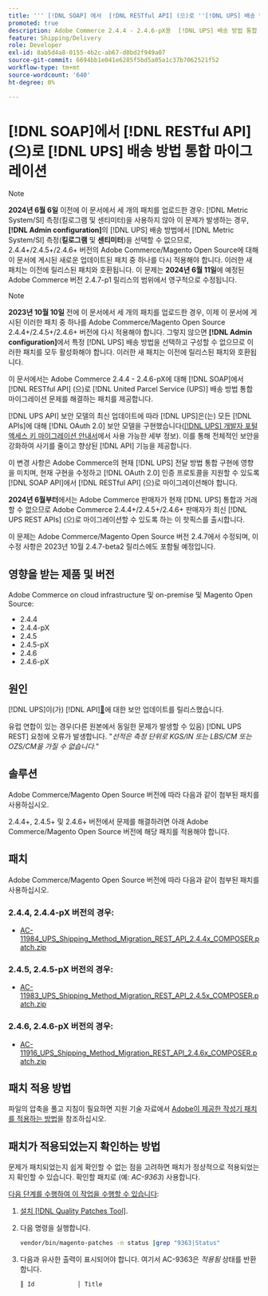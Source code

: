 ```yaml
---
title: ''' [!DNL SOAP] 에서  [!DNL RESTful API] (으)로 ''[!DNL UPS] 배송 방법 통합 마이그레이션'''
promoted: true
description: Adobe Commerce 2.4.4 - 2.4.6-pX용  [!DNL UPS] 배송 방법 통합 마이그레이션을  [!DNL SOAP] 부터 [!DNL RESTful API] 까지 처리하려면 패치를 적용하십시오.
feature: Shipping/Delivery
role: Developer
exl-id: 8ab5d4a8-0155-4b2c-ab67-d0bd2f949a07
source-git-commit: 6694bb1e041e6285f5bd5a05a1c37b7062521f52
workflow-type: tm+mt
source-wordcount: '640'
ht-degree: 0%

---
```


# [!DNL SOAP]에서 [!DNL RESTful API] (으)로 [!DNL UPS] 배송 방법 통합 마이그레이션

>[!NOTE]
>
>**2024년 6월 6일** 이전에 이 문서에서 세 개의 패치를 업로드한 경우: [!DNL Metric System/SI] 측정(킬로그램 및 센티미터)을 사용하지 않아 이 문제가 발생하는 경우, **[!DNL Admin configuration]**&#x200B;의 [!DNL UPS] 배송 방법에서 [!DNL Metric System/SI] 측정(**킬로그램** 및 **센티미터**)을 선택할 수 없으므로, 2.4.4+/2.4.5+/2.4.6+ 버전의 Adobe Commerce/Magento Open Source에 대해 이 문서에 게시된 새로운 업데이트된 패치 중 하나를 다시 적용해야 합니다. 이러한 새 패치는 이전에 릴리스된 패치와 호환됩니다. 이 문제는 **2024년 6월 11일**&#x200B;에 예정된 Adobe Commerce 버전 2.4.7-p1 릴리스의 범위에서 영구적으로 수정됩니다.

>[!NOTE]
>
>**2023년 10월 10일** 전에 이 문서에서 세 개의 패치를 업로드한 경우, 이제 이 문서에 게시된 이러한 패치 중 하나를 Adobe Commerce/Magento Open Source 2.4.4+/2.4.5+/2.4.6+ 버전에 다시 적용해야 합니다. 그렇지 않으면 **[!DNL Admin configuration]**&#x200B;에서 특정 [!DNL UPS] 배송 방법을 선택하고 구성할 수 없으므로 이러한 패치를 모두 활성화해야 합니다. 이러한 새 패치는 이전에 릴리스된 패치와 호환됩니다.

이 문서에서는 Adobe Commerce 2.4.4 - 2.4.6-pX에 대해 [!DNL SOAP]에서 [!DNL RESTful API] (으)로 [!DNL United Parcel Service (UPS)] 배송 방법 통합 마이그레이션 문제를 해결하는 패치를 제공합니다.

[!DNL UPS API] 보안 모델의 최신 업데이트에 따라 [!DNL UPS]은(는) 모든 [!DNL APIs]에 대해 [!DNL OAuth 2.0] 보안 모델을 구현했습니다([[!DNL UPS] 개발자 포털 액세스 키 마이그레이션 안내서](https://developer.ups.com/oauth-developer-guide?loc=en_US&amp;sp_rid=NTA5MzQ1OTE2NjEyS0&amp;sp_mid=72989914)에서 사용 가능한 세부 정보). 이를 통해 전체적인 보안을 강화하여 사기를 줄이고 향상된 [!DNL API] 기능을 제공합니다.

이 변경 사항은 Adobe Commerce의 현재 [!DNL UPS] 전달 방법 통합 구현에 영향을 미치며, 현재 구현을 수정하고 [!DNL OAuth 2.0] 인증 프로토콜을 지원할 수 있도록 [!DNL SOAP API]에서 [!DNL RESTful API] (으)로 마이그레이션해야 합니다.

**2024년 6월부터**&#x200B;에서는 Adobe Commerce 판매자가 현재 [!DNL UPS] 통합과 거래할 수 없으므로 Adobe Commerce 2.4.4+/2.4.5+/2.4.6+ 판매자가 최신 [!DNL UPS REST APIs] (으)로 마이그레이션할 수 있도록 하는 이 핫픽스를 출시합니다.

이 문제는 Adobe Commerce/Magento Open Source 버전 2.4.7에서 수정되며, 이 수정 사항은 2023년 10월 2.4.7-beta2 릴리스에도 포함될 예정입니다.

## 영향을 받는 제품 및 버전

Adobe Commerce on cloud infrastructure 및 on-premise 및 Magento Open Source:

* 2.4.4
* 2.4.4-pX
* 2.4.5
* 2.4.5-pX
* 2.4.6
* 2.4.6-pX

## 원인

[!DNL UPS]이(가)  [!DNL API][&#128279;](https://developer.ups.com/oauth-developer-guide?loc=en_US&amp;sp_rid=NTA5MzQ1OTE2NjEyS0&amp;sp_mid=72989914)에 대한 보안 업데이트를 릴리스했습니다.

유럽 연합이 있는 경우(다른 원본에서 동일한 문제가 발생할 수 있음) [!DNL UPS REST] 요청에 오류가 발생합니다.
&quot;*선적은 측정 단위로 KGS/IN 또는 LBS/CM 또는 OZS/CM을 가질 수 없습니다.*&quot;

## 솔루션

Adobe Commerce/Magento Open Source 버전에 따라 다음과 같이 첨부된 패치를 사용하십시오.

2.4.4+, 2.4.5+ 및 2.4.6+ 버전에서 문제를 해결하려면 아래 Adobe Commerce/Magento Open Source 버전에 해당 패치를 적용해야 합니다.

## 패치

Adobe Commerce/Magento Open Source 버전에 따라 다음과 같이 첨부된 패치를 사용하십시오.

### 2.4.4, 2.4.4-pX 버전의 경우:

* [AC-11984_UPS_Shipping_Method_Migration_REST_API_2.4.4x_COMPOSER.patch.zip](assets/AC-11984_UPS_Shipping_Method_Migration_REST_API_2.4.4x_COMPOSER.patch.zip)

### 2.4.5, 2.4.5-pX 버전의 경우:

* [AC-11983_UPS_Shipping_Method_Migration_REST_API_2.4.5x_COMPOSER.patch.zip](assets/AC-11983_UPS_Shipping_Method_Migration_REST_API_2.4.5x_COMPOSER.patch.zip)

### 2.4.6, 2.4.6-pX 버전의 경우:

* [AC-11916_UPS_Shipping_Method_Migration_REST_API_2.4.6x_COMPOSER.patch.zip](assets/AC-11916_UPS_Shipping_Method_Migration_REST_API_2.4.6x_COMPOSER.patch.zip)

## 패치 적용 방법

파일의 압축을 풀고 지침이 필요하면 지원 기술 자료에서 [Adobe이 제공한 작성기 패치를 적용하는 방법](https://experienceleague.adobe.com/docs/commerce-knowledge-base/kb/how-to/how-to-apply-a-composer-patch-provided-by-magento.html?lang=ko)을 참조하십시오.

## 패치가 적용되었는지 확인하는 방법

문제가 패치되었는지 쉽게 확인할 수 없는 점을 고려하면 패치가 정상적으로 적용되었는지 확인할 수 있습니다. 확인할 패치로 (예: *AC-9363*) 사용합니다.

<u>다음 단계를 수행하여 이 작업을 수행할 수 있습니다</u>:

1. [설치 [!DNL Quality Patches Tool]](https://experienceleague.adobe.com/docs/commerce-operations/tools/quality-patches-tool/usage.html?lang=ko).
1. 다음 명령을 실행합니다.

   ```bash
   vendor/bin/magento-patches -n status |grep "9363|Status"
   ```

1. 다음과 유사한 출력이 표시되어야 합니다. 여기서 AC-9363은 *적용됨* 상태를 반환합니다.

   ```bash
   ║ Id            │ Title                                                        │ Category        │ Origin                 │ Status      │ Details                                          ║ ║ N/A           │ ../m2-hotfixes/AC-9363_USPS_Ground_Advantage_shipping_method_COMPOSER_patch.patch      │ Other           │ Local                  │ Applied     │ Patch type: Custom                                
   ```
